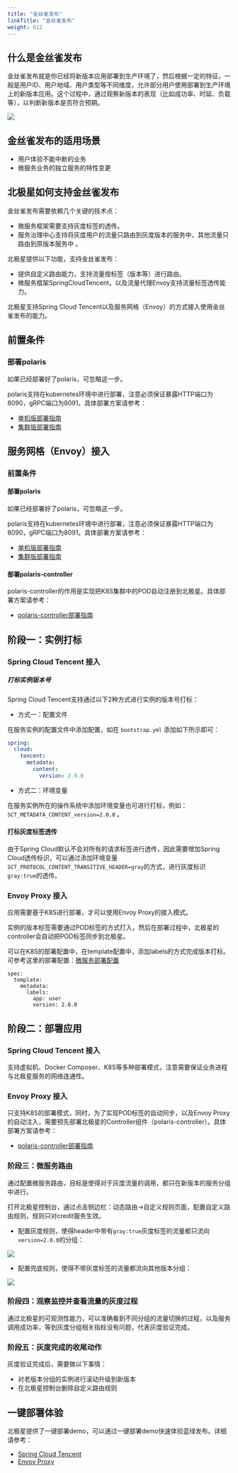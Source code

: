 ```yaml
---
title: "金丝雀发布"
linkTitle: "金丝雀发布"
weight: 612
---
```



## 什么是金丝雀发布

金丝雀发布就是你已经将新版本应用部署到生产环境了，然后根据一定的特征，一般是用户ID、用户地域、用户类型等不同维度，允许部分用户使用部署到生产环境上的新版本应用。这个过程中，通过观察新版本的表现（比如成功率、时延、负载等），以判断新版本是否符合预期。

![](../图片/金丝雀发布/示意图.png)

## 金丝雀发布的适用场景

- 用户体验不能中断的业务
- 微服务业务的独立服务的特性变更

## 北极星如何支持金丝雀发布

金丝雀发布需要依赖几个关键的技术点：

- 微服务框架需要支持灰度标签的透传。
- 服务治理中心支持将灰度用户的流量只路由到灰度版本的服务中，其他流量只路由到原版本服务中 。

北极星提供以下功能，支持金丝雀发布：

- 提供自定义路由能力，支持流量按标签（版本等）进行路由。
- 微服务框架SpringCloudTencent，以及流量代理Envoy支持流量标签透传能力。

北极星支持Spring Cloud Tencent以及服务网格（Envoy）的方式接入使用金丝雀发布的能力。

## 前置条件

### 部署polaris

如果已经部署好了polaris，可忽略这一步。

polaris支持在kubernetes环境中进行部署，注意必须保证暴露HTTP端口为8090，gRPC端口为8091。具体部署方案请参考：

- [单机版部署指南](https://polarismesh.cn/zh/doc/%E5%BF%AB%E9%80%9F%E5%85%A5%E9%97%A8/%E5%AE%89%E8%A3%85%E6%9C%8D%E5%8A%A1%E7%AB%AF/%E5%AE%89%E8%A3%85%E5%8D%95%E6%9C%BA%E7%89%88.html#kubernetes-%E5%AE%89%E8%A3%85)
- [集群版部署指南](https://polarismesh.cn/zh/doc/%E5%BF%AB%E9%80%9F%E5%85%A5%E9%97%A8/%E5%AE%89%E8%A3%85%E6%9C%8D%E5%8A%A1%E7%AB%AF/%E5%AE%89%E8%A3%85%E9%9B%86%E7%BE%A4%E7%89%88.html#%E9%83%A8%E7%BD%B2%E5%9C%A8kubernetes)



## 服务网格（Envoy）接入

### 前置条件

#### 部署polaris

如果已经部署好了polaris，可忽略这一步。

polaris支持在kubernetes环境中进行部署，注意必须保证暴露HTTP端口为8090，gRPC端口为8091。具体部署方案请参考：

- [单机版部署指南](https://polarismesh.cn/zh/doc/%E5%BF%AB%E9%80%9F%E5%85%A5%E9%97%A8/%E5%AE%89%E8%A3%85%E6%9C%8D%E5%8A%A1%E7%AB%AF/%E5%AE%89%E8%A3%85%E5%8D%95%E6%9C%BA%E7%89%88.html#kubernetes-%E5%AE%89%E8%A3%85)
- [集群版部署指南](https://polarismesh.cn/zh/doc/%E5%BF%AB%E9%80%9F%E5%85%A5%E9%97%A8/%E5%AE%89%E8%A3%85%E6%9C%8D%E5%8A%A1%E7%AB%AF/%E5%AE%89%E8%A3%85%E9%9B%86%E7%BE%A4%E7%89%88.html#%E9%83%A8%E7%BD%B2%E5%9C%A8kubernetes)

#### 部署polaris-controller

polaris-controller的作用是实现把K8S集群中的POD自动注册到北极星。具体部署方案请参考：

- [polaris-controller部署指南](https://polarismesh.cn/zh/doc/%E5%BF%AB%E9%80%9F%E5%85%A5%E9%97%A8/%E5%AE%89%E8%A3%85%E6%9C%8D%E5%8A%A1%E7%AB%AF/%E5%AE%89%E8%A3%85%E5%8C%97%E6%9E%81%E6%98%9Fcontroller.html#%E5%8C%97%E6%9E%81%E6%98%9Fcontroller%E5%AE%89%E8%A3%85)

## 阶段一：实例打标

### Spring Cloud Tencent 接入

##### 打标实例版本号

Spring Cloud Tencent支持通过以下2种方式进行实例的版本号打标：

- 方式一：配置文件

在服务实例的配置文件中添加配置，如在 `bootstrap.yml` 添加如下所示即可：

```yml
spring:
  cloud:
    tencent:
      metadata:
        content:
          version: 2.0.0
```

- 方式二：环境变量

在服务实例所在的操作系统中添加环境变量也可进行打标，例如：`SCT_METADATA_CONTENT_version=2.0.0` 。

#### 打标灰度标签透传

由于Spring Cloud默认不会对所有的请求标签进行透传，因此需要增加Spring Cloud透传标识，可以通过添加环境变量```SCT_PROTOCOL_CONTENT_TRANSITIVE_HEADER=gray```的方式，进行灰度标识```gray:true```的透传。

### Envoy Proxy 接入

应用需要基于K8S进行部署，才可以使用Envoy Proxy的接入模式。

实例的版本标签需要通过POD标签的方式打入，然后在部署过程中，北极星的controller会自动把POD标签同步到北极星。

可以在K8S的部署配置中，在template配置中，添加labels的方式完成版本打标。可参考这里的部署配置：[微服务部署配置](https://github.com/polarismesh/examples/blob/main/servicemesh/gray-releasing/blue-green-releasing/k8s/05-microservices.yaml)

```
spec:
  template:
    metadata:
      labels:
        app: user
        version: 2.0.0
```

## 阶段二：部署应用

### Spring Cloud Tencent 接入

支持虚拟机、Docker Composer、K8S等多种部署模式，注意需要保证业务进程与北极星服务的网络连通性。

### Envoy Proxy 接入

只支持K8S的部署模式，同时，为了实现POD标签的自动同步，以及Envoy Proxy的自动注入，需要预先部署北极星的Controller组件（polaris-controller）。具体部署方案请参考：

- [polaris-controller部署指南](https://polarismesh.cn/zh/doc/%E5%BF%AB%E9%80%9F%E5%85%A5%E9%97%A8/%E5%AE%89%E8%A3%85%E6%9C%8D%E5%8A%A1%E7%AB%AF/%E5%AE%89%E8%A3%85%E5%8C%97%E6%9E%81%E6%98%9Fcontroller.html#%E5%8C%97%E6%9E%81%E6%98%9Fcontroller%E5%AE%89%E8%A3%85)

### 阶段三：微服务路由

通过配置微服务路由，目标是使得对于灰度流量的调用，都只在新版本的服务分组中进行。

打开北极星控制台，通过点击侧边栏：动态路由->自定义规则页面，配置自定义路由规则，规则只对credit服务生效。

- 配置灰度规则，使得header中带有```gray:true```灰度标签的流量都只流向```version=2.0.0```的分组：

![](../图片/金丝雀发布/灰度规则.png)

- 配置兜底规则，使得不带灰度标签的流量都流向其他版本分组：

![](../图片/金丝雀发布/兜底规则.png)

### 阶段四：观察监控并查看流量的灰度过程

通过北极星的可观测性能力，可以准确看到不同分组的流量切换的过程，以及服务调用成功率，等到灰度分组相关指标没有问题，代表灰度验证完成。

### 阶段五：灰度完成的收尾动作

灰度验证完成后，需要做以下事情：

- 对老版本分组的实例进行滚动升级到新版本
- 在北极星控制台删除自定义路由规则

## 一键部署体验

北极星提供了一键部署demo，可以通过一键部署demo快速体验蓝绿发布。详细请参考：

- [Spring Cloud Tencent](https://github.com/polarismesh/examples/tree/main/grayreleasing/spring-cloud-tencent/canary-releasing/k8s)
- [Envoy Proxy](https://github.com/polarismesh/examples/tree/main/grayreleasing/envoyproxy/canary-releasing/k8s)